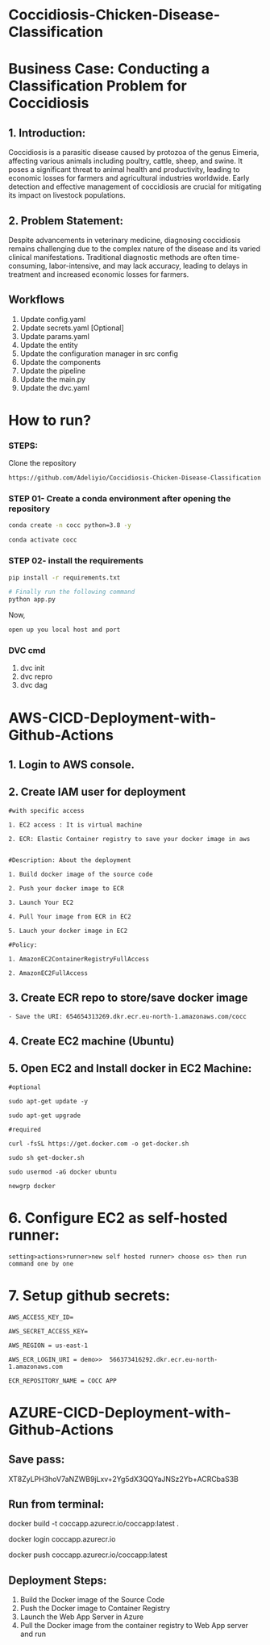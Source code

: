 # Coccidiosis-Chicken-Disease-Classification

# Business Case: Conducting a Classification Problem for Coccidiosis

## 1. Introduction:
Coccidiosis is a parasitic disease caused by protozoa of the genus Eimeria, affecting various animals including poultry, cattle, sheep, and swine. It poses a significant threat to animal health and productivity, leading to economic losses for farmers and agricultural industries worldwide. Early detection and effective management of coccidiosis are crucial for mitigating its impact on livestock populations.

## 2. Problem Statement:
Despite advancements in veterinary medicine, diagnosing coccidiosis remains challenging due to the complex nature of the disease and its varied clinical manifestations. Traditional diagnostic methods are often time-consuming, labor-intensive, and may lack accuracy, leading to delays in treatment and increased economic losses for farmers.


## Workflows

1. Update config.yaml
2. Update secrets.yaml [Optional]
3. Update params.yaml
4. Update the entity
5. Update the configuration manager in src config
6. Update the components
7. Update the pipeline 
8. Update the main.py
9. Update the dvc.yaml


# How to run?
### STEPS:

Clone the repository

```bash
https://github.com/Adeliyio/Coccidiosis-Chicken-Disease-Classification
```
### STEP 01- Create a conda environment after opening the repository

```bash
conda create -n cocc python=3.8 -y
```

```bash
conda activate cocc 
```


### STEP 02- install the requirements
```bash
pip install -r requirements.txt
```


```bash
# Finally run the following command
python app.py
```

Now,
```bash
open up you local host and port
```


### DVC cmd

1. dvc init
2. dvc repro
3. dvc dag



# AWS-CICD-Deployment-with-Github-Actions

## 1. Login to AWS console.

## 2. Create IAM user for deployment

	#with specific access

	1. EC2 access : It is virtual machine

	2. ECR: Elastic Container registry to save your docker image in aws


	#Description: About the deployment

	1. Build docker image of the source code

	2. Push your docker image to ECR

	3. Launch Your EC2 

	4. Pull Your image from ECR in EC2

	5. Lauch your docker image in EC2

	#Policy:

	1. AmazonEC2ContainerRegistryFullAccess

	2. AmazonEC2FullAccess

	
## 3. Create ECR repo to store/save docker image
    - Save the URI: 654654313269.dkr.ecr.eu-north-1.amazonaws.com/cocc

	
## 4. Create EC2 machine (Ubuntu) 

## 5. Open EC2 and Install docker in EC2 Machine:
	
	
	#optional

	sudo apt-get update -y

	sudo apt-get upgrade
	
	#required

	curl -fsSL https://get.docker.com -o get-docker.sh

	sudo sh get-docker.sh

	sudo usermod -aG docker ubuntu

	newgrp docker
	
# 6. Configure EC2 as self-hosted runner:
    setting>actions>runner>new self hosted runner> choose os> then run command one by one


# 7. Setup github secrets:

    AWS_ACCESS_KEY_ID=

    AWS_SECRET_ACCESS_KEY=

    AWS_REGION = us-east-1

    AWS_ECR_LOGIN_URI = demo>>  566373416292.dkr.ecr.eu-north-1.amazonaws.com

    ECR_REPOSITORY_NAME = COCC APP




# AZURE-CICD-Deployment-with-Github-Actions

## Save pass:

XT8ZyLPH3hoV7aNZWB9jLxv+2Yg5dX3QQYaJNSz2Yb+ACRCbaS3B


## Run from terminal:

docker build -t coccapp.azurecr.io/coccapp:latest .

docker login coccapp.azurecr.io

docker push coccapp.azurecr.io/coccapp:latest


## Deployment Steps:

1. Build the Docker image of the Source Code
2. Push the Docker image to Container Registry
3. Launch the Web App Server in Azure 
4. Pull the Docker image from the container registry to Web App server and run 